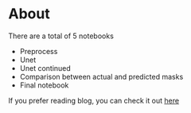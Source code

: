 
# About
 
There are a total of 5 notebooks
- Preprocess
- Unet 
- Unet continued
- Comparison between actual and predicted masks
- Final notebook


If you prefer reading blog, you can check it out [here](https://dev.to/vijethrai/steel-defect-detection-86i)
